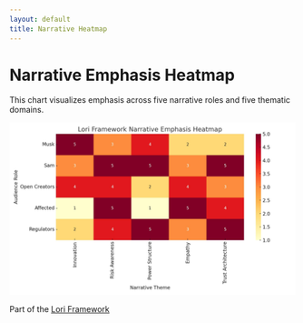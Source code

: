 ```yaml
---
layout: default
title: Narrative Heatmap
---
```


# Narrative Emphasis Heatmap

This chart visualizes emphasis across five narrative roles and five thematic domains.


<img src="../assets/images/unnamed.png" alt="Narrative Emphasis Heatmap">



Part of the [Lori Framework](https://frameworklori.github.io/lori-framework-site)


